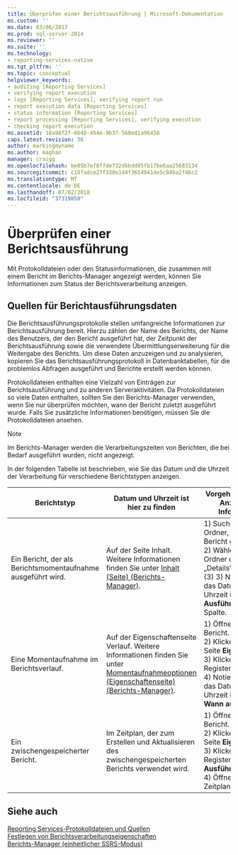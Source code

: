 ```yaml
---
title: Überprüfen einer Berichtsausführung | Microsoft-Dokumentation
ms.custom: ''
ms.date: 03/06/2017
ms.prod: sql-server-2014
ms.reviewer: ''
ms.suite: ''
ms.technology:
- reporting-services-native
ms.tgt_pltfrm: ''
ms.topic: conceptual
helpviewer_keywords:
- auditing [Reporting Services]
- verifying report execution
- logs [Reporting Services], verifying report run
- report execution data [Reporting Services]
- status information [Reporting Services]
- report processing [Reporting Services], verifying execution
- checking report execution
ms.assetid: 18a98f2f-6b40-454e-9b37-568ed1a96458
caps.latest.revision: 36
author: markingmyname
ms.author: maghan
manager: craigg
ms.openlocfilehash: be05b7ef8ffde732d6bdd85fb17be6aa25683134
ms.sourcegitcommit: c18fadce27f330e1d4f36549414e5c84ba2f46c2
ms.translationtype: MT
ms.contentlocale: de-DE
ms.lasthandoff: 07/02/2018
ms.locfileid: "37319850"
---
```

# <a name="verifying-a-report-run"></a>Überprüfen einer Berichtsausführung
  Mit Protokolldateien oder den Statusinformationen, die zusammen mit einem Bericht im Berichts-Manager angezeigt werden, können Sie Informationen zum Status der Berichtsverarbeitung anzeigen.  
  
## <a name="sources-of-report-execution-data"></a>Quellen für Berichtausführungsdaten  
 Die Berichtsausführungsprotokolle stellen umfangreiche Informationen zur Berichtsausführung bereit. Hierzu zählen der Name des Berichts, der Name des Benutzers, der den Bericht ausgeführt hat, der Zeitpunkt der Berichtsausführung sowie die verwendete Übermittlungserweiterung für die Weitergabe des Berichts. Um diese Daten anzuzeigen und zu analysieren, kopieren Sie das Berichtsausführungsprotokoll in Datenbanktabellen, für die problemlos Abfragen ausgeführt und Berichte erstellt werden können.  
  
 Protokolldateien enthalten eine Vielzahl von Einträgen zur Berichtsausführung und zu anderen Serveraktivitäten. Da Protokolldateien so viele Daten enthalten, sollten Sie den Berichts-Manager verwenden, wenn Sie nur überprüfen möchten, wann der Bericht zuletzt ausgeführt wurde. Falls Sie zusätzliche Informationen benötigen, müssen Sie die Protokolldateien ansehen.  
  
> [!NOTE]  
>  Im Berichts-Manager werden die Verarbeitungszeiten von Berichten, die bei Bedarf ausgeführt wurden, nicht angezeigt.  
  
 In der folgenden Tabelle ist beschrieben, wie Sie das Datum und die Uhrzeit der Verarbeitung für verschiedene Berichtstypen anzeigen.  
  
|Berichtstyp|Datum und Uhrzeit ist hier zu finden|Vorgehensweise zum Anzeigen der Informationen|  
|-----------------------------|-----------------------------------------------|-----------------------------------------------|  
|Ein Bericht, der als Berichtsmomentaufnahme ausgeführt wird.|Auf der Seite Inhalt. Weitere Informationen finden Sie unter [Inhalt (Seite) (Berichts-Manager)](../contents-page-report-manager.md).|1) Suchen Sie den Ordner, in dem der Bericht gespeichert ist.<br />2) Wählen Sie für den Ordner die Sicht „Details“ aus.<br />(3) 3) Notieren Sie sich das Datum und die Uhrzeit in der **Ausführungszeitpunkt** Spalte.|  
|Eine Momentaufnahme im Berichtsverlauf.|Auf der Eigenschaftenseite Verlauf. Weitere Informationen finden Sie unter [Momentaufnahmeoptionen (Eigenschaftenseite) (Berichts-Manager)](../snapshot-options-properties-page-report-manager.md).|1) Öffnen Sie den Bericht.<br />2) Klicken Sie auf die Seite **Eigenschaften** .<br />3) Klicken Sie auf die Registerkarte **Verlauf** .<br />4) Notieren Sie sich das Datum und die Uhrzeit in der Spalte **Wann ausgeführt** .|  
|Ein zwischengespeicherter Bericht.|Im Zeitplan, der zum Erstellen und Aktualisieren des zwischengespeicherten Berichts verwendet wird.|1) Öffnen Sie den Bericht.<br />2) Klicken Sie auf die Seite **Eigenschaften** .<br />3) Klicken Sie auf die Registerkarte **Ausführung** .<br />4) Öffnen Sie den Zeitplan.|  
  
## <a name="see-also"></a>Siehe auch  
 [Reporting Services-Protokolldateien und Quellen](../report-server/reporting-services-log-files-and-sources.md)   
 [Festlegen von Berichtsverarbeitungseigenschaften](set-report-processing-properties.md)   
 [Berichts-Manager (einheitlicher SSRS-Modus)](../report-manager-ssrs-native-mode.md)  
  
  
